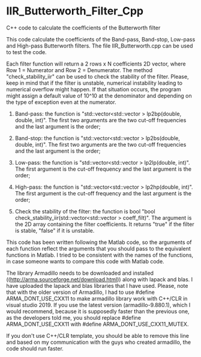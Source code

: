 # IIR_Butterworth_Filter_Cpp
C++ code to calculate the coefficients of the Butterworth filter


This code calculate the coefficients of the Band-pass, Band-stop, Low-pass and High-pass Butterworth filters. The file IIR_Butterworth.cpp can be used to test the code. 

Each filter function will return a 2 rows x N coefficients 2D vector, where Row 1 = Numerator and Row 2 = Denumerator. The method "check_stability_iir" can be used to check the stability of the filter. Please, keep in mind that if the filter is unstable, numerical instability leading to numerical overflow might happen. If that situation occurs, the program might assign a default value of 10^10 at the denominator and depending on the type of exception even at the numerator.

1) Band-pass: the function is "std::vector<std::vector<double> > lp2bp(double, double, int)". The first two arguments are the two cut-off frequencies and the last argument is the order;

2) Band-stop: the function is "std::vector<std::vector<double> > lp2bs(double, double, int)". The first two arguments are the two cut-off frequencies and the last argument is the order;

3) Low-pass: the function is "std::vector<std::vector<double> > lp2lp(double, int)". The first argument is the cut-off frequency and the last argument is the order;

4) High-pass: the function is "std::vector<std::vector<double> > lp2hp(double, int)". The first argument is the cut-off frequency and the last argument is the order;
  
5) Check the stability of the filter: the function is bool "bool check_stability_iir(std::vector<std::vector<double> > coeff_filt)". The argument is the 2D array containing the filter coefficients. It returns "true" if the filter is stable, "false" if it is unstable.

This code has been written following the Matlab code, so the arguments of each function reflect the arguments that you should pass to the equivalent functions in Matlab. I tried to be consistent with the names of the functions, in case someone wants to compare this code with Matlab code. 

The library Armadillo needs to be downloaded and installed ((http://arma.sourceforge.net/download.html)) along with lapack and blas. I have uploaded the lapack and blas libraries that I have used. Please, note that with the older version of Armadillo, I had to use #define ARMA_DONT_USE_CXX11 to make armadillo library work with C++/CLR in visual studio 2019. If you use the latest version (armadillo-9.880.1), which I would recommend, because it is supposedly faster than the previous one, as the developers told me, you should replace #define ARMA_DONT_USE_CXX11 with #define ARMA_DONT_USE_CXX11_MUTEX. 

If you don't use C++/CLR template, you should be able to remove this line and based on my communication with the guys who created armadillo, the code should run faster. 
